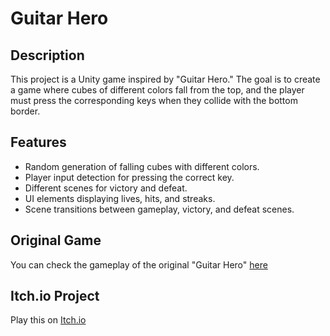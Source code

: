# Guitar Hero

## Description

This project is a Unity game inspired by "Guitar Hero." The goal is to create a game where cubes of different colors fall from the top, and the player must press the corresponding keys when they collide with the bottom border.

## Features

- Random generation of falling cubes with different colors.
- Player input detection for pressing the correct key.
- Different scenes for victory and defeat.
- UI elements displaying lives, hits, and streaks.
- Scene transitions between gameplay, victory, and defeat scenes.

## Original Game

You can check the gameplay of the original "Guitar Hero" [here](https://www.youtube.com/watch?v=UHaQSiHoNL8&ab_channel=IGN)

## Itch.io Project

Play this on [Itch.io](https://mishakim-lamahshev.itch.io/guitar-hero)
